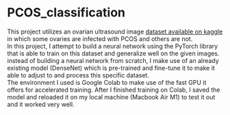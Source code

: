 # PCOS_classification
This project utilizes an ovarian ultrasound image [dataset available on kaggle](https://www.kaggle.com/datasets/anaghachoudhari/pcos-detection-using-ultrasound-images) in which some ovaries are infected with PCOS and others are not. <br>
In this project, I attempt to build a neural network using the PyTorch library that is able to train on this dataset and generalize well on the given images. <br>
instead of building a neural network from scratch, I make use of an already existing model (DenseNet) which is pre-trained and fine-tune it to make it able to adjust to and process this specific dataset. <br>
The environment I used is Google Colab to make use of the fast GPU it offers for accelerated training. After I finished training on Colab, I saved the model and reloaded it on my local machine (Macbook Air M1) to test it out and it worked very well.
